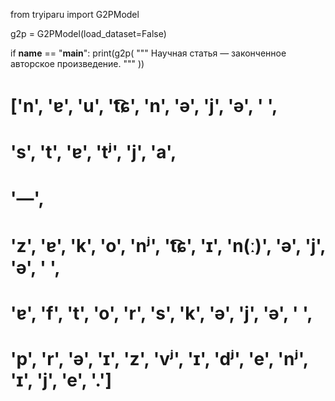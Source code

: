 from tryiparu import G2PModel

g2p = G2PModel(load_dataset=False)

if __name__ == "__main__":
    print(g2p(
    """
    Научная статья — законченное авторское произведение.
    """
    )) 
    
# ['n', 'ɐ', 'u', 't͡ɕ', 'n', 'ə', 'j', 'ə', ' ',
# 's', 't', 'ɐ', 'tʲ', 'j', 'a',
# '—',
# 'z', 'ɐ', 'k', 'o', 'nʲ', 't͡ɕ', 'ɪ', 'n(ː)', 'ə', 'j', 'ə', ' ',
# 'ɐ', 'f', 't', 'o', 'r', 's', 'k', 'ə', 'j', 'ə', ' ',
# 'p', 'r', 'ə', 'ɪ', 'z', 'vʲ', 'ɪ', 'dʲ', 'e', 'nʲ', 'ɪ', 'j', 'e', '.']